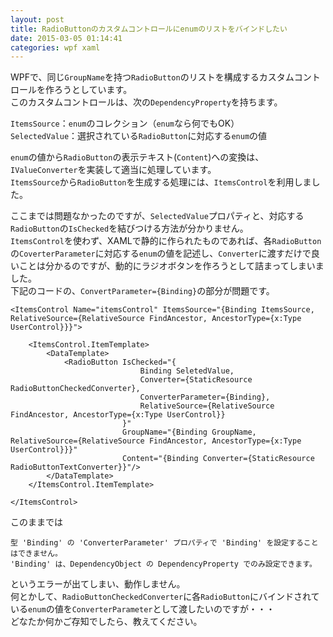 ```yaml
---
layout: post
title: RadioButtonのカスタムコントロールにenumのリストをバインドしたい
date: 2015-03-05 01:14:41
categories: wpf xaml
---
```

<!-- {% raw %} -->
<p>WPFで、同じ<code>GroupName</code>を持つ<code>RadioButton</code>のリストを構成するカスタムコントロールを作ろうとしています。<br>
このカスタムコントロールは、次の<code>DependencyProperty</code>を持ちます。</p>

<p><code>ItemsSource</code>：<code>enum</code>のコレクション（<code>enum</code>なら何でもOK）<br>
<code>SelectedValue</code>：選択されている<code>RadioButton</code>に対応する<code>enum</code>の値</p>

<p><code>enum</code>の値から<code>RadioButton</code>の表示テキスト(<code>Content</code>)への変換は、<code>IValueConverter</code>を実装して適当に処理しています。<br>
<code>ItemsSource</code>から<code>RadioButton</code>を生成する処理には、<code>ItemsControl</code>を利用しました。</p>

<p>ここまでは問題なかったのですが、<code>SelectedValue</code>プロパティと、対応する<code>RadioButton</code>の<code>IsChecked</code>を結びつける方法が分かりません。<br>
<code>ItemsControl</code>を使わず、XAMLで静的に作られたものであれば、各<code>RadioButton</code>の<code>CoverterParameter</code>に対応する<code>enum</code>の値を記述し、<code>Converter</code>に渡すだけで良いことは分かるのですが、動的にラジオボタンを作ろうとして詰まってしまいました。<br>
下記のコードの、<code>ConvertParameter={Binding}</code>の部分が問題です。</p>

<pre><code>&lt;ItemsControl Name="itemsControl" ItemsSource="{Binding ItemsSource, RelativeSource={RelativeSource FindAncestor, AncestorType={x:Type UserControl}}}"&gt;

    &lt;ItemsControl.ItemTemplate&gt;
        &lt;DataTemplate&gt;
            &lt;RadioButton IsChecked="{
                             Binding SeletedValue,
                             Converter={StaticResource RadioButtonCheckedConverter},
                             ConverterParameter={Binding},
                             RelativeSource={RelativeSource FindAncestor, AncestorType={x:Type UserControl}}
                         }"
                         GroupName="{Binding GroupName, RelativeSource={RelativeSource FindAncestor, AncestorType={x:Type UserControl}}}"
                         Content="{Binding Converter={StaticResource RadioButtonTextConverter}}"/&gt;
        &lt;/DataTemplate&gt;
    &lt;/ItemsControl.ItemTemplate&gt;

&lt;/ItemsControl&gt;
</code></pre>

<p>このままでは</p>

<pre><code>型 'Binding' の 'ConverterParameter' プロパティで 'Binding' を設定することはできません。
'Binding' は、DependencyObject の DependencyProperty でのみ設定できます。
</code></pre>

<p>というエラーが出てしまい、動作しません。<br>
何とかして、<code>RadioButtonCheckedConverter</code>に各<code>RadioButton</code>にバインドされている<code>enum</code>の値を<code>ConverterParameter</code>として渡したいのですが・・・<br>
どなたか何かご存知でしたら、教えてください。</p>
<!-- {% endraw %} -->
